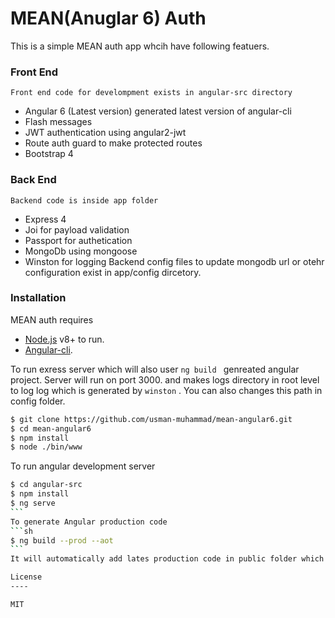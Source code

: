 # MEAN(Anuglar 6) Auth

This is a simple MEAN auth app whcih have following featuers.
### Front End
    Front end code for develompment exists in angular-src directory
  - Angular 6 (Latest version) generated latest version of angular-cli
  - Flash messages
  - JWT authentication using angular2-jwt
  - Route auth guard to make protected routes
  - Bootstrap 4
### Back End
    Backend code is inside app folder
  - Express 4
  - Joi for payload validation
  - Passport for authetication
  - MongoDb using mongoose
  - Winston for logging
  Backend config files to update mongodb url or otehr configuration exist in app/config dircetory.
### Installation

MEAN auth  requires
- [Node.js](https://nodejs.org/) v8+ to run.
- [Angular-cli](https://github.com/angular/angular-cli).


To run exress server which will also user ```ng build ``` genreated angular project. Server will run on port 3000. and makes logs directory in root level to log log which is generated by ``` winston ``` . You can also changes this path in config folder.
```sh
$ git clone https://github.com/usman-muhammad/mean-angular6.git
$ cd mean-angular6
$ npm install
$ node ./bin/www
```
To run angular development server
````sh
$ cd angular-src
$ npm install
$ ng serve
```
To generate Angular production code
```sh
$ ng build --prod --aot
```
It will automatically add lates production code in public folder which express(Backend) server will use.

License
----

MIT
